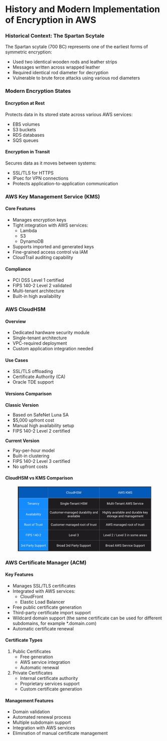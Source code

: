 # History and Modern Implementation of Encryption in AWS

### Historical Context: The Spartan Scytale

The Spartan scytale (700 BC) represents one of the earliest forms of symmetric encryption:

* Used two identical wooden rods and leather strips
* Messages written across wrapped leather
* Required identical rod diameter for decryption
* Vulnerable to brute force attacks using various rod diameters

### Modern Encryption States

#### Encryption at Rest

Protects data in its stored state across various AWS services:

* EBS volumes
* S3 buckets
* RDS databases
* SQS queues

#### Encryption in Transit

Secures data as it moves between systems:

* SSL/TLS for HTTPS
* IPsec for VPN connections
* Protects application-to-application communication

### AWS Key Management Service (KMS)

#### Core Features

* Manages encryption keys
* Tight integration with AWS services:
  * Lambda
  * S3
  * DynamoDB
* Supports imported and generated keys
* Fine-grained access control via IAM
* CloudTrail auditing capability

#### Compliance

* PCI DSS Level 1 certified
* FIPS 140-2 Level 2 validated
* Multi-tenant architecture
* Built-in high availability

### AWS CloudHSM

#### Overview

* Dedicated hardware security module
* Single-tenant architecture
* VPC-required deployment
* Custom application integration needed

#### Use Cases

* SSL/TLS offloading
* Certificate Authority (CA)
* Oracle TDE support

#### Versions Comparison

**Classic Version**

* Based on SafeNet Luna SA
* $5,000 upfront cost
* Manual high availability setup
* FIPS 140-2 Level 2 certified

**Current Version**

* Pay-per-hour model
* Built-in clustering
* FIPS 140-2 Level 3 certified
* No upfront costs

#### CloudHSM vs KMS Comparison

<figure><img src="../../../../.gitbook/assets/image (14).png" alt=""><figcaption></figcaption></figure>

### AWS Certificate Manager (ACM)

#### Key Features

* Manages SSL/TLS certificates
* Integrated with AWS services:
  * CloudFront
  * Elastic Load Balancer
* Free public certificate generation
* Third-party certificate import support
* Wildcard domain support (the same certificate can be used for different subdomains, for example \*.domain.com)
* Automatic certificate renewal

#### Certificate Types

1. Public Certificates
   * Free generation
   * AWS service integration
   * Automatic renewal
2. Private Certificates
   * Internal certificate authority
   * Proprietary services support
   * Custom certificate generation

#### Management Features

* Domain validation
* Automated renewal process
* Multiple subdomain support
* Integration with AWS services
* Elimination of manual certificate management
